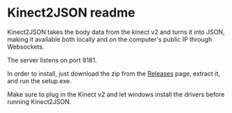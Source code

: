 # Kinect2JSON readme

Kinect2JSON takes the body data from the kinect v2 and turns it into JSON, making it available both locally and on the computer's public IP through Websockets.

The server listens on port 8181.

In order to install, just download the zip from the <a href="https://github.com/Calvin-CS/Kinect2JSON/releases" target="_blank">Releases</a> page, extract it, and run the setup.exe.

Make sure to plug in the Kinect v2 and let windows install the drivers before running Kinect2JSON.